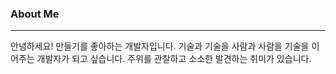 ### About Me
---
안녕하세요! 만들기를 좋아하는 개발자입니다.
기술과 기술을 사람과 사람을 기술을 이어주는 개발자가 되고 싶습니다.
주위를 관찰하고 소소한 발견하는 취미가 있습니다.







<!--
**gaya8487/gaya8487** is a ✨ _special_ ✨ repository because its `README.md` (this file) appears on your GitHub profile.

Here are some ideas to get you started:

- 🔭 I’m currently working on ...
- 🌱 I’m currently learning ...
- 👯 I’m looking to collaborate on ...
- 🤔 I’m looking for help with ...
- 💬 Ask me about ...
- 📫 How to reach me: ...
- 😄 Pronouns: ...
- ⚡ Fun fact: ...
-->
